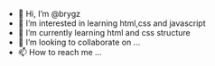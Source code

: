 - 👋 Hi, I’m @brygz
- 👀 I’m interested in learning html,css and javascript
- 🌱 I’m currently learning html and css structure
- 💞️ I’m looking to collaborate on ...
- 📫 How to reach me ...

<!---
brygz/brygz is a ✨ special ✨ repository because its `README.md` (this file) appears on your GitHub profile.
You can click the Preview link to take a look at your changes.
--->
